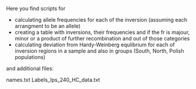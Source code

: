 Here you find scripts for
- calculating allele frequencies for each of the inversion (assuming each arrangment to be an allele)
- creating a table with inversions, their frequencies and if the fr is majour, minor or a product of further recombination and out of those categories 
- calculating deviation from Hardy-Weinberg equlibrium for each of inversion regions in a sample and also in groups (South, North, Polish populations)

and additional files:

names.txt
Labels_Ips_240_HC_data.txt
